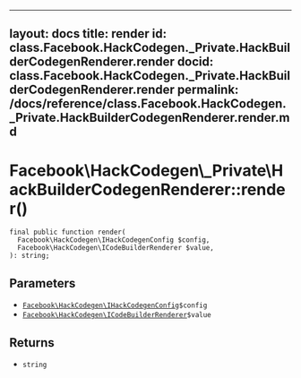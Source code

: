 
***

layout: docs
title: render
id: class.Facebook.HackCodegen._Private.HackBuilderCodegenRenderer.render
docid: class.Facebook.HackCodegen._Private.HackBuilderCodegenRenderer.render
permalink: /docs/reference/class.Facebook.HackCodegen._Private.HackBuilderCodegenRenderer.render.md
---







# Facebook\\HackCodegen\\_Private\\HackBuilderCodegenRenderer::render()




``` Hack
final public function render(
  Facebook\HackCodegen\IHackCodegenConfig $config,
  Facebook\HackCodegen\ICodeBuilderRenderer $value,
): string;
```




## Parameters




* [` Facebook\HackCodegen\IHackCodegenConfig `](<interface.Facebook.HackCodegen.IHackCodegenConfig.md>)`` $config ``
* [` Facebook\HackCodegen\ICodeBuilderRenderer `](<interface.Facebook.HackCodegen.ICodeBuilderRenderer.md>)`` $value ``




## Returns




- ` string `